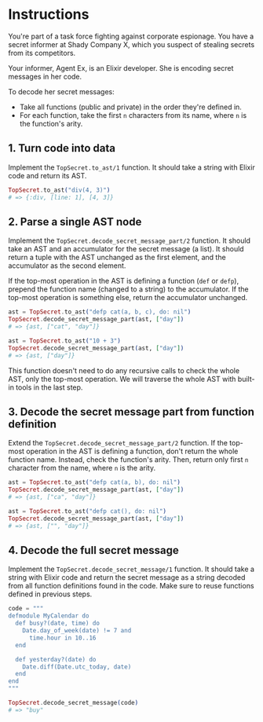 # Instructions

You're part of a task force fighting against corporate espionage. You have a secret informer at Shady Company X, which you suspect of stealing secrets from its competitors.

Your informer, Agent Ex, is an Elixir developer. She is encoding secret messages in her code.

To decode her secret messages:

- Take all functions (public and private) in the order they're defined in.
- For each function, take the first `n` characters from its name, where `n` is the function's arity.

## 1. Turn code into data

Implement the `TopSecret.to_ast/1` function. It should take a string with Elixir code and return its AST.

```elixir
TopSecret.to_ast("div(4, 3)")
# => {:div, [line: 1], [4, 3]}
```

## 2. Parse a single AST node

Implement the `TopSecret.decode_secret_message_part/2` function. It should take an AST and an accumulator for the secret message (a list). It should return a tuple with the AST unchanged as the first element, and the accumulator as the second element.

If the top-most operation in the AST is defining a function (`def` or `defp`), prepend the function name (changed to a string) to the accumulator. If the top-most operation is something else, return the accumulator unchanged.

```elixir
ast = TopSecret.to_ast("defp cat(a, b, c), do: nil")
TopSecret.decode_secret_message_part(ast, ["day"])
# => {ast, ["cat", "day"]}

ast = TopSecret.to_ast("10 + 3")
TopSecret.decode_secret_message_part(ast, ["day"])
# => {ast, ["day"]}
```

This function doesn't need to do any recursive calls to check the whole AST, only the top-most operation. We will traverse the whole AST with built-in tools in the last step.

## 3. Decode the secret message part from function definition

Extend the `TopSecret.decode_secret_message_part/2` function. If the top-most operation in the AST is defining a function, don't return the whole function name. Instead, check the function's arity. Then, return only first `n` character from the name, where `n` is the arity.

```elixir
ast = TopSecret.to_ast("defp cat(a, b), do: nil")
TopSecret.decode_secret_message_part(ast, ["day"])
# => {ast, ["ca", "day"]}

ast = TopSecret.to_ast("defp cat(), do: nil")
TopSecret.decode_secret_message_part(ast, ["day"])
# => {ast, ["", "day"]}
```

## 4. Decode the full secret message

Implement the `TopSecret.decode_secret_message/1` function. It should take a string with Elixir code and return the secret message as a string decoded from all function definitions found in the code. Make sure to reuse functions defined in previous steps.

```elixir
code = """
defmodule MyCalendar do
  def busy?(date, time) do
    Date.day_of_week(date) != 7 and
      time.hour in 10..16
  end

  def yesterday?(date) do
    Date.diff(Date.utc_today, date)
  end
end
"""

TopSecret.decode_secret_message(code)
# => "buy"
```
